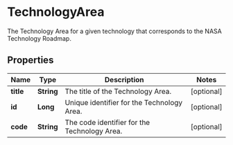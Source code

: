 

# TechnologyArea

The Technology Area for a given technology that corresponds to the NASA Technology Roadmap.

## Properties

| Name | Type | Description | Notes |
|------------ | ------------- | ------------- | -------------|
|**title** | **String** | The title of the Technology Area. |  [optional] |
|**id** | **Long** | Unique identifier for the Technology Area. |  [optional] |
|**code** | **String** | The code identifier for the Technology Area. |  [optional] |



